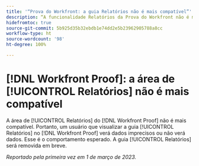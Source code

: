 ```yaml
---
title: '“Prova do Workfront: a guia Relatórios não é mais compatível”'
description: “A funcionalidade Relatórios da Prova do Workfront não é mais compatível. Portanto, um usuário que visualizar a guia Relatórios na Prova do Workfront verá dados imprecisos ou não verá dados. Esse é o comportamento esperado. A guia Relatórios será removida em breve.”
hidefromtoc: true
source-git-commit: 5b925d35b32ebdb1e74dd2e5b23962905788a8cc
workflow-type: ht
source-wordcount: '98'
ht-degree: 100%

---
```



# [!DNL Workfront Proof]: a área de [!UICONTROL Relatórios] não é mais compatível

A área de [!UICONTROL Relatórios] do [!DNL Workfront Proof] não é mais compatível. Portanto, um usuário que visualizar a guia [!UICONTROL Relatórios] no [!DNL Workfront Proof] verá dados imprecisos ou não verá dados. Esse é o comportamento esperado. A guia [!UICONTROL Relatórios] será removida em breve.

_Reportado pela primeira vez em 1 de março de 2023._


